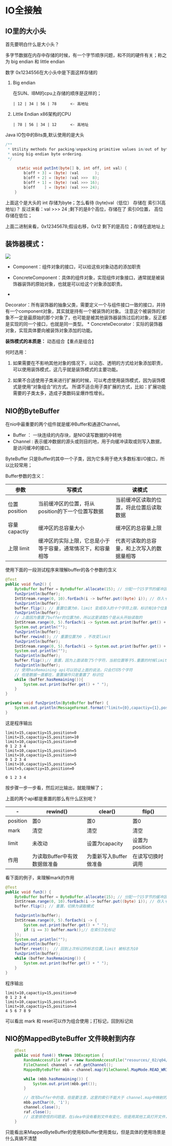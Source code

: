 # IO全接触

## IO里的大小头
首先要明白什么是大小头？

多字节数据在内存中存储的时候，有一个字节顺序问题，和不同的硬件有关；称之为 big endian 和 little endian

 数字 0x1234556在大小头中是下面这样存储的

1. Big endian

    在SUN、IBM的cpu上存储的顺序是这样的；
    
    ```
    | 12 | 34 | 56 | 78      <- 高地址
    ```
    
2. Little Endian x86架构的CPU

    ```
    | 78 | 56 | 34 | 12      <- 高地址
    ```
    
Java IO包中的Bits类,默认使用的是大头
```java
/**
 * Utility methods for packing/unpacking primitive values in/out of byte arrays
 * using big-endian byte ordering.
 */
 
     static void putInt(byte[] b, int off, int val) {
        b[off + 3] = (byte) (val       );
        b[off + 2] = (byte) (val >>>  8);
        b[off + 1] = (byte) (val >>> 16);
        b[off    ] = (byte) (val >>> 24);
    }
```

上面这个是大头的 int 存储为byte；怎么看待 (byte)val（低位） 存储在 索引3(高地址)？
反过来看：val >>> 24 ;剩下的是8个高位，存储在了 索引0位置， 高位存储在低位；

上面二进制来看，0x12345678;假设右移，0x12 剩下的是高位；存储在底地址上

## 装饰器模式：
![](/assets/java_height_base/02/装饰器模式.png)

* Component：组件对象的接口，可以给这些对象动态的添加职责
* ConcreteComponent：具体的组件对象，实现组件对象接口，通常就是被装饰器装饰的原始对象，也就是可以给这个对象添加职责。
* Decorator：所有装饰器的抽象父类，需要定义一个与组件接口一致的接口，并持有一个component对象，其实就是持有一个被装饰的对象。	注意这个被装饰的对象不一定是最原始的那个对象了，也可能是被其他装饰器装饰过后的对象，反正都是实现的同一个接口，也就是同一类型。
* ConcreteDecorator：实际的装饰器对象，实现具体要向被装饰对象添加的功能。

**装饰模式的本质是：** 动态组合【重点是组合】
何时选用：      

1. 如果需要在不影响其他对象的情况下，以动态、透明的方式给对象添加职责，可以使用装饰模式，这几乎就是装饰模式的主要功能。       
2. 如果不合适使用子类来进行扩展的时候，可以考虑使用装饰模式，因为装饰模式是使用“对象组合”的方式。	所谓不适合用子类扩展的方式，比如：扩展功能需要的子类太多，造成子类数码呈爆炸性增长。

## NIO的ByteBuffer
在nio中最重要的两个组件就是缓冲Buffer和通道Channel。

* Buffer ： 一块连续的内存块，是NIO读写数据的中转地
* Channel : 表示缓冲数据的源头或则目的地，用于向缓冲读取或则写入数据，是访问缓冲的接口。

ByteBuffer 只是Buffer的其中一个子类，因为它多用于绝大多数标准I/O接口，所以比较常用；

Buffer参数的含义：

| 参数 | 写模式 | 读模式
|------|--------|-----
| 位置 position | 当前缓冲区的位置，将从position的下一个位置写数据 | 当前缓冲区读取的位置，将此位置后读取数据
| 容量 capactiy | 缓冲区的总容量大小 | 缓冲区的总容量上限
| 上限 limit | 缓冲区的实际上限，它总是小于等于容量，通常情况下，和容量相等 | 代表可读取的总容量，和上次写入的数据量相等

使用下面的一段测试程序来理解buffer的各个参数的含义

```java
@Test
public void fun2() {
    ByteBuffer buffer = ByteBuffer.allocate(15); // 分配一个15字节的缓冲区
    fun2println(buffer);
    IntStream.range(0, 10).forEach(i -> buffer.put((byte) i)); // 存入十个字节
    fun2println(buffer);
    buffer.flip(); // 重置位置为0，limit 变成存入的十个字符上限，标识有10个位置的数据只有效数据
    fun2println(buffer);
    // 上面因为重置了buffer的位置为0，所以这里读取5个是从头开始读取的
    IntStream.range(0, 5).forEach(i -> System.out.print(buffer.get() + " "));
    System.out.println("");
    fun2println(buffer);
    buffer.rewind(); // 重置位置为0 ，不改变limit
    fun2println(buffer);
    IntStream.range(0, 5).forEach(i -> System.out.print(buffer.get() + " "));
    System.out.println("");
    fun2println(buffer);
    buffer.flip();// 重置，因为上面读取了5个字符，当前位置等于5.重置的时候limit就会变成5.标识只有5个有效数据可读
    fun2println(buffer);
    // 使用hasRemaining api可以验证上面的说法，只会打印5个字符
    // 但是数据一直都在，重置操作只是重置了 标识位
    while (buffer.hasRemaining()){
        System.out.print(buffer.get() + " ");
    }
}

private void fun2println(ByteBuffer buffer) {
    System.out.println(MessageFormat.format("limit={0},capactiy={1},position={2}", buffer.limit(), buffer.capacity(), buffer.position()));
}
```

这是程序输出
```
limit=15,capactiy=15,position=0
limit=15,capactiy=15,position=10
limit=10,capactiy=15,position=0
0 1 2 3 4 
limit=10,capactiy=15,position=5
limit=10,capactiy=15,position=0
0 1 2 3 4 
limit=10,capactiy=15,position=5
limit=5,capactiy=15,position=0

0 1 2 3 4
```
按步骤一步一步看，然后对比输出，就能理解了；

上面的两个api都是重置的那么有什么区别呢？

| - | rewind() | clear() | flip() |
|---|-----------|---------|--------|
| position | 置0 | 置0 | 置0 
| mark | 清空 | 清空 | 清空
| limit | 未改动 | 设置为capacity | 设置为position
| 作用 | 为读取Buffer中有效数据做准备 | 为重新写入Buffer做准备 | 在读写切换时调用

看下面的例子，来理解mark的作用

```java
@Test
public void fun3() {
    ByteBuffer buffer = ByteBuffer.allocate(15); // 分配一个15字节的缓冲区
    IntStream.range(0, 10).forEach(i -> buffer.put((byte) i)); // 存入十个字节
    buffer.flip(); // 重置，切换为读取模式

    fun2println(buffer);
    IntStream.range(0, 5).forEach(i -> {
        System.out.print(buffer.get() + " ");
        if (i == 3) buffer.mark();// 在索引3处标记
    });
    System.out.println("");
    fun2println(buffer);
    buffer.reset();  // 回到上次标记的标志位置,limit 被标志为10
    fun2println(buffer);
    while (buffer.hasRemaining()) {
        System.out.print(buffer.get() + " ");
    }
}
```
程序输出

```
limit=10,capactiy=15,position=0
0 1 2 3 4 
limit=10,capactiy=15,position=5
limit=10,capactiy=15,position=4
4 5 6 7 8 9 
```

可以看出 mark 和 reset可以作为组合使用；打标记，回到标记处


## NIO的MappedByteBuffer 文件映射到内存

```java
    @Test
    public void fun4() throws IOException {
        RandomAccessFile raf = new RandomAccessFile("resources/_02/q04/mbb", "rw");
        FileChannel channel = raf.getChannel();
        MappedByteBuffer mbb = channel.map(FileChannel.MapMode.READ_WRITE, 0, raf.length());// 把文件的所有内容都映射到内存中

        while (mbb.hasRemaining()) {
            System.out.print(mbb.get());
        }

        // 改写buffer中的值，但是要注意，这里的索引不能大于 channel.map中映射的大小
        mbb.putChar(0, '1');
        channel.close();
        raf.close();
        // 这里很奇怪的问题是，在idea中没有看到文件有变化，但是用其他工具打开文件，的确被改写了
    }
```

只能看出来MappedByteBuffer的使用和Buffer使用类似，但是具体的使用场景是什么真搞不清楚


